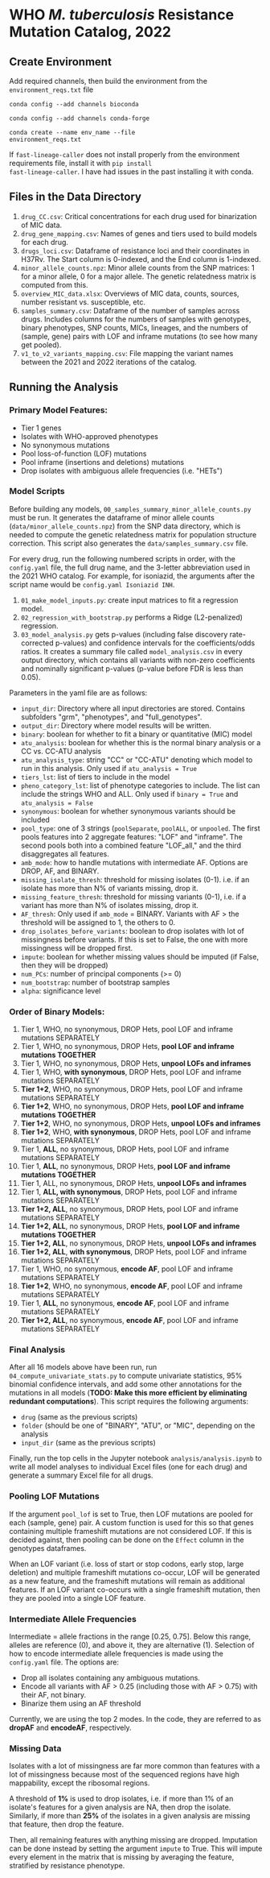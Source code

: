 # WHO <i>M. tuberculosis</i> Resistance Mutation Catalog, 2022

## Create Environment

Add required channels, then build the environment from the `environment_reqs.txt` file

<code>conda config --add channels bioconda</code>

<code>conda config --add channels conda-forge</code>

<code>conda create --name env_name --file environment_reqs.txt</code>
    
If <code>fast-lineage-caller</code> does not install properly from the environment requirements file, install it with <code>pip install fast-lineage-caller</code>. I have had issues in the past installing it with conda. 
    
<!-- ## Genotype Annotations

<ul>
    <li>resolved_symbol: gene name</li>
    <li>variant_category</li>
    <ul>
        <li>p: coding variants</li>
        <li>c: synonymous or upstream variants</li>
        <li>n: non-coding variants in <i>rrs/rrl</i></li>
        <li>deletion: large-scale deletion of a gene</li>
    </ul>
    <li>Effect</li>
    <ul>
        <li>upstream_gene_variant</li>
        <li>missense_variant, synonymous_variant, inframe_deletion, inframe_insertion, stop_lost: self-explanatory</li>
        <li>lof: any frameshift, large-scale deletion, nonsense, or loss of start mutation</li>
        <li>initiator_codon_variant: Valine start codon</li>
        <li>stop_retained_variant: variant in the stop codon that did not change it</li>
    </ul>
</ul>

## Phenotype Annotations

<ul>
    <li>Variant binary status</li>
        <ul>
            <li>1 if the variant meets QC and AF > 0.75</li>
            <li>0 if the variant meets QC, and AF < 0.25</li>
            <li>NA if the variant does not meet QC or 0.25 $\leq$ AF $\leq$ 0.75</li>
        </ul>
    <li>Variant allele frequency</li>
        <ul>
            <li>AF if the variant meets QC and AF $\geq$ 0.25</li>
            <li>0 if the variant meets QC and AF < 0.25</li>
            <li>NA if the variant does not meet QC</li>
        </ul>
</ul> -->

## Files in the Data Directory

1. <code>drug_CC.csv</code>: Critical concentrations for each drug used for binarization of MIC data.
2. <code>drug_gene_mapping.csv</code>: Names of genes and tiers used to build models for each drug.
3. <code>drugs_loci.csv</code>: Dataframe of resistance loci and their coordinates in H37Rv. The Start column is 0-indexed, and the End column is 1-indexed.
4. <code>minor_allele_counts.npz</code>: Minor allele counts from the SNP matrices: 1 for a minor allele, 0 for a major allele. The genetic relatedness matrix is computed from this.
5. <code>overview_MIC_data.xlsx</code>: Overviews of MIC data, counts, sources, number resistant vs. susceptible, etc.
6. <code>samples_summary.csv</code>: Dataframe of the number of samples across drugs. Includes columns for the numbers of samples with genotypes, binary phenotypes, SNP counts, MICs, lineages, and the numbers of (sample, gene) pairs with LOF and inframe mutations (to see how many get pooled).
7. <code>v1_to_v2_variants_mapping.csv</code>: File mapping the variant names between the 2021 and 2022 iterations of the catalog.

## Running the Analysis
        
### Primary Model Features:
    
<ul>
    <li>Tier 1 genes</li>
    <li>Isolates with WHO-approved phenotypes</li>
    <li>No synonymous mutations</li>
    <li>Pool loss-of-function (LOF) mutations</li>
    <li>Pool inframe (insertions and deletions) mutations</li>
    <li>Drop isolates with ambiguous allele frequencies (i.e. "HETs")</li>
</ul>
    
### Model Scripts

Before building any models, <code>00_samples_summary_minor_allele_counts.py</code> must be run. It generates the dataframe of minor allele counts (<code>data/minor_allele_counts.npz</code>) from the SNP data directory, which is needed to compute the genetic relatedness matrix for population structure correction. This script also generates the <code>data/samples_summary.csv</code> file.

For every drug, run the following numbered scripts in order, with the `config.yaml` file, the full drug name, and the 3-letter abbreviation used in the 2021 WHO catalog. For example, for isoniazid, the arguments after the script name would be `config.yaml Isoniazid INH`. 
  
1. <code>01_make_model_inputs.py</code>: create input matrices to fit a regression model.
2. <code>02_regression_with_bootstrap.py</code> performs a Ridge (L2-penalized) regression. 
3. <code>03_model_analysis.py</code> gets p-values (including false discovery rate-corrected p-values) and confidence intervals for the coefficients/odds ratios. It creates a summary file called `model_analysis.csv` in every output directory, which contains all variants with non-zero coefficients and nominally significant p-values (p-value before FDR is less than 0.05).
    
Parameters in the yaml file are as follows:
    
<ul>
    <li><code>input_dir</code>: Directory where all input directories are stored. Contains subfolders "grm", "phenotypes", and "full_genotypes".</li>
    <li><code>output_dir</code>: Directory where model results will be written.</li>
    <li><code>binary</code>: boolean for whether to fit a binary or quantitative (MIC) model</li>
    <li><code>atu_analysis</code>: boolean for whether this is the normal binary analysis or a CC vs. CC-ATU analysis</li>
    <li><code>atu_analysis_type</code>: string "CC" or "CC-ATU" denoting which model to run in this analysis. Only used if <code>atu_analysis = True</code></li>
    <li><code>tiers_lst</code>: list of tiers to include in the model</li>
    <li><code>pheno_category_lst</code>: list of phenotype categories to include. The list can include the strings WHO and ALL. Only used if <code>binary = True</code> and <code>atu_analysis = False</code></li>
    <li><code>synonymous</code>: boolean for whether synonymous variants should be included</li>
    <li><code>pool_type</code>: one of 3 strings (<code>poolSeparate</code>, <code>poolALL</code>, or <code>unpooled</code>. The first pools features into 2 aggregate features: "LOF" and "inframe". The second pools both into a combined feature "LOF_all," and the third disaggregates all features.</li>
    <li><code>amb_mode</code>: how to handle mutations with intermediate AF. Options are DROP, AF, and BINARY. </li>
    <li><code>missing_isolate_thresh</code>: threshold for missing isolates (0-1). i.e. if an isolate has more than N% of variants missing, drop it.</li>
    <li><code>missing_feature_thresh</code>: threshold for missing variants (0-1), i.e. if a variant has more than N% of isolates missing, drop it.</li>
    <li><code>AF_thresh</code>: Only used if <code>amb_mode</code> = BINARY. Variants with AF > the threshold will be assigned to 1, the others to 0.</li>
    <li><code>drop_isolates_before_variants</code>: boolean to drop isolates with lot of missingness before variants. If this is set to False, the one with more missingness will be dropped first.</li>
    <li><code>impute</code>: boolean for whether missing values should be imputed (if False, then they will be dropped)</li>
    <li><code>num_PCs</code>: number of principal components (>= 0)</li>
    <li><code>num_bootstrap</code>: number of bootstrap samples</li>
    <li><code>alpha</code>: significance level</li>
</ul>

### Order of Binary Models:

1. Tier 1, WHO, no synonymous, DROP Hets, pool LOF and inframe mutations SEPARATELY
2. Tier 1, WHO, no synonymous, DROP Hets, <b>pool LOF and inframe mutations TOGETHER</b>
3. Tier 1, WHO, no synonymous, DROP Hets, <b>unpool LOFs and inframes</b>
4. Tier 1, WHO, <b>with synonymous</b>, DROP Hets, pool LOF and inframe mutations SEPARATELY
5. <b>Tier 1+2</b>, WHO, no synonymous, DROP Hets, pool LOF and inframe mutations SEPARATELY
6. <b>Tier 1+2</b>, WHO, no synonymous, DROP Hets, <b>pool LOF and inframe mutations TOGETHER</b>
7. <b>Tier 1+2</b>, WHO, no synonymous, DROP Hets, <b>unpool LOFs and inframes</b>
8. <b>Tier 1+2</b>, WHO, <b>with synonymous</b>, DROP Hets, pool LOF and inframe mutations SEPARATELY
9. Tier 1, <b>ALL</b>, no synonymous, DROP Hets, pool LOF and inframe mutations SEPARATELY
10. Tier 1, <b>ALL</b>, no synonymous, DROP Hets, <b>pool LOF and inframe mutations TOGETHER</b>
11. Tier 1, ALL, no synonymous, DROP Hets, <b>unpool LOFs and inframes</b>
12. Tier 1, <b>ALL, with synonymous</b>, DROP Hets, pool LOF and inframe mutations SEPARATELY
13. <b>Tier 1+2, ALL</b>, no synonymous, DROP Hets, pool LOF and inframe mutations SEPARATELY
14. <b>Tier 1+2, ALL</b>, no synonymous, DROP Hets, <b>pool LOF and inframe mutations TOGETHER</b>
15. <b>Tier 1+2, ALL</b>, no synonymous, DROP Hets, <b>unpool LOFs and inframes</b>
16. <b>Tier 1+2, ALL</b>, <b>with synonymous</b>, DROP Hets, pool LOF and inframe mutations SEPARATELY
17. Tier 1, WHO, no synonymous, <b>encode AF</b>, pool LOF and inframe mutations SEPARATELY
18. <b>Tier 1+2</b>, WHO, no synonymous, <b>encode AF</b>, pool LOF and inframe mutations SEPARATELY
19. Tier 1, <b>ALL</b>, no synonymous, <b>encode AF</b>, pool LOF and inframe mutations SEPARATELY
20. <b>Tier 1+2, ALL</b>, no synonymous, <b>encode AF</b>, pool LOF and inframe mutations SEPARATELY

### Final Analysis

After all 16 models above have been run, run <code>04_compute_univariate_stats.py</code> to compute univariate statistics, 95% binomial confidence intervals, and add some other annotations for the mutations in all models (<b>TODO: Make this more efficient by eliminating redundant computations</b>). This script requires the following arguments:

<ul>
    <li><code>drug</code> (same as the previous scripts)</li>
    <li><code>folder</code> (should be one of "BINARY", "ATU", or "MIC", depending on the analysis</li>
    <li><code>input_dir</code> (same as the previous scripts)</li>
</ul>
    
Finally, run the top cells in the Jupyter notebook `analysis/analysis.ipynb` to write all model analyses to individual Excel files (one for each drug) and generate a summary Excel file for all drugs.
 
### Pooling LOF Mutations
    
If the argument `pool_lof` is set to True, then LOF mutations are pooled for each (sample, gene) pair. A custom function is used for this so that genes containing multiple frameshift mutations are not considered LOF. If this is decided against, then pooling can be done on the `Effect` column in the genotypes dataframes. 
    
When an LOF variant (i.e. loss of start or stop codons, early stop, large deletion) and multiple frameshift mutations co-occur, LOF will be generated as a new feature, and the frameshift mutations will remain as additional features. If an LOF variant co-occurs with a single frameshift mutation, then they are pooled into a single LOF feature. 

### Intermediate Allele Frequencies

Intermediate = allele fractions in the range [0.25, 0.75]. Below this range, alleles are reference (0), and above it, they are alternative (1). Selection of how to encode intermediate allele frequencies is made using the `config.yaml` file. The options are:

<ul>
    <li>Drop all isolates containing any ambiguous mutations.</li>
    <li>Encode all variants with AF > 0.25 (including those with AF > 0.75) with their AF, not binary. </li>
    <li>Binarize them using an AF threshold</li>
</ul>

Currently, we are using the top 2 modes. In the code, they are referred to as <b>dropAF</b> and <b>encodeAF</b>, respectively. 

### Missing Data

Isolates with a lot of missingness are far more common than features with a lot of missingness because most of the sequenced regions have high mappability, except the ribosomal regions. 
    
A threshold of <b>1%</b> is used to drop isolates, i.e. if more than 1% of an isolate's features for a given analysis are NA, then drop the isolate. 
Similarly, if more than <b>25%</b> of the isolates in a given analysis are missing that feature, then drop the feature. 

Then, all remaining features with anything missing are dropped. Imputation can be done instead by setting the argument `impute` to True. This will impute every element in the matrix that is missing by averaging the feature, stratified by resistance phenotype. 
